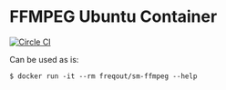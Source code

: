 # FFMPEG Ubuntu Container

[![Circle CI](https://circleci.com/gh/Freq-Out/sm-ffmpeg.svg?style=shield)](https://circleci.com/gh/Freq-Out/sm-ffmpeg)

Can be used as is:

```
$ docker run -it --rm freqout/sm-ffmpeg --help
```
